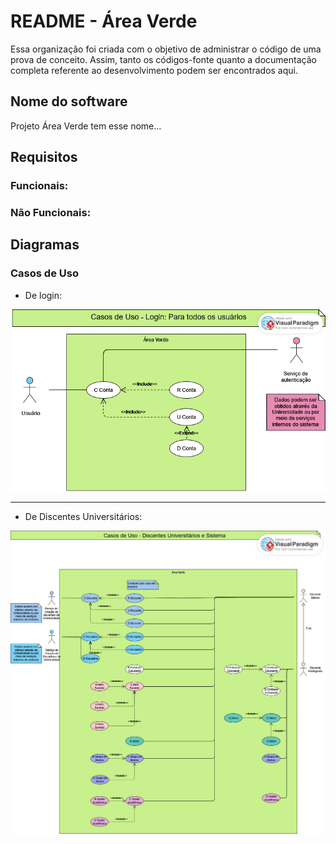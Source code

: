 # README - Área Verde
Essa organização foi criada com o objetivo de administrar o código de uma prova de conceito. Assim, tanto os códigos-fonte quanto a documentação completa referente ao desenvolvimento podem ser encontrados aqui.

## Nome do software
Projeto Área Verde tem esse nome...

## Requisitos

### Funcionais:

### Não Funcionais:

## Diagramas

### Casos de Uso

- De login:

<img src="https://github.com/Software-Engineering-UFABC/README/blob/main/CasosUso_Login.png?raw=true" alt="Casos de Uso - Login">

---

- De Discentes Universitários:

<img src="https://github.com/Software-Engineering-UFABC/README/blob/main/CasosUso_DiscentesUniversitarios.png?raw=true" alt="Casos de Uso - Discentes Universitarios">


